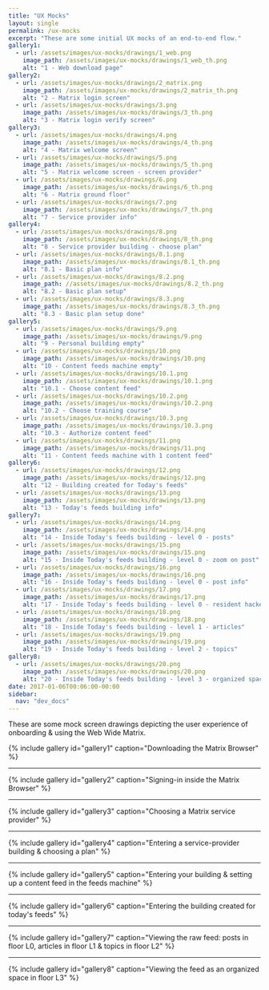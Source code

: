 ```yaml
---
title: "UX Mocks"
layout: single
permalink: /ux-mocks
excerpt: "These are some initial UX mocks of an end-to-end flow."
gallery1:
  - url: /assets/images/ux-mocks/drawings/1_web.png
    image_path: /assets/images/ux-mocks/drawings/1_web_th.png
    alt: "1 - Web download page"
gallery2:
  - url: /assets/images/ux-mocks/drawings/2_matrix.png
    image_path: /assets/images/ux-mocks/drawings/2_matrix_th.png
    alt: "2 - Matrix login screen"
  - url: /assets/images/ux-mocks/drawings/3.png
    image_path: /assets/images/ux-mocks/drawings/3_th.png
    alt: "3 - Matrix login verify screen"
gallery3:
  - url: /assets/images/ux-mocks/drawings/4.png
    image_path: /assets/images/ux-mocks/drawings/4_th.png
    alt: "4 - Matrix welcome screen"
  - url: /assets/images/ux-mocks/drawings/5.png
    image_path: /assets/images/ux-mocks/drawings/5_th.png
    alt: "5 - Matrix welcome screen - screen provider"
  - url: /assets/images/ux-mocks/drawings/6.png
    image_path: /assets/images/ux-mocks/drawings/6_th.png
    alt: "6 - Matrix ground floor"
  - url: /assets/images/ux-mocks/drawings/7.png
    image_path: /assets/images/ux-mocks/drawings/7_th.png
    alt: "7 - Service provider info"
gallery4:
  - url: /assets/images/ux-mocks/drawings/8.png
    image_path: /assets/images/ux-mocks/drawings/8_th.png
    alt: "8 - Service provider building - choose plan"
  - url: /assets/images/ux-mocks/drawings/8.1.png
    image_path: /assets/images/ux-mocks/drawings/8.1_th.png
    alt: "8.1 - Basic plan info"
  - url: /assets/images/ux-mocks/drawings/8.2.png
    image_path: //assets/images/ux-mocks/drawings/8.2_th.png
    alt: "8.2 - Basic plan setup"
  - url: /assets/images/ux-mocks/drawings/8.3.png
    image_path: /assets/images/ux-mocks/drawings/8.3_th.png
    alt: "8.3 - Basic plan setup done"
gallery5:
  - url: /assets/images/ux-mocks/drawings/9.png
    image_path: /assets/images/ux-mocks/drawings/9.png
    alt: "9 - Personal building empty"
  - url: /assets/images/ux-mocks/drawings/10.png
    image_path: /assets/images/ux-mocks/drawings/10.png
    alt: "10 - Content feeds machine empty"
  - url: /assets/images/ux-mocks/drawings/10.1.png
    image_path: /assets/images/ux-mocks/drawings/10.1.png
    alt: "10.1 - Choose content feed"
  - url: /assets/images/ux-mocks/drawings/10.2.png
    image_path: /assets/images/ux-mocks/drawings/10.2.png
    alt: "10.2 - Choose training course"
  - url: /assets/images/ux-mocks/drawings/10.3.png
    image_path: /assets/images/ux-mocks/drawings/10.3.png
    alt: "10.3 - Authorize content feed"
  - url: /assets/images/ux-mocks/drawings/11.png
    image_path: /assets/images/ux-mocks/drawings/11.png
    alt: "11 - Content feeds machine with 1 content feed"
gallery6:
  - url: /assets/images/ux-mocks/drawings/12.png
    image_path: /assets/images/ux-mocks/drawings/12.png
    alt: "12 - Building created for Today's feeds"
  - url: /assets/images/ux-mocks/drawings/13.png
    image_path: /assets/images/ux-mocks/drawings/13.png
    alt: "13 - Today's feeds building info"
gallery7:
  - url: /assets/images/ux-mocks/drawings/14.png
    image_path: /assets/images/ux-mocks/drawings/14.png
    alt: "14 - Inside Today's feeds building - level 0 - posts"
  - url: /assets/images/ux-mocks/drawings/15.png
    image_path: /assets/images/ux-mocks/drawings/15.png
    alt: "15 - Inside Today's feeds building - level 0 - zoom on post"
  - url: /assets/images/ux-mocks/drawings/16.png
    image_path: /assets/images/ux-mocks/drawings/16.png
    alt: "16 - Inside Today's feeds building - level 0 - post info"
  - url: /assets/images/ux-mocks/drawings/17.png
    image_path: /assets/images/ux-mocks/drawings/17.png
    alt: "17 - Inside Today's feeds building - level 0 - resident hackers"
  - url: /assets/images/ux-mocks/drawings/18.png
    image_path: /assets/images/ux-mocks/drawings/18.png
    alt: "18 - Inside Today's feeds building - level 1 - articles"
  - url: /assets/images/ux-mocks/drawings/19.png
    image_path: /assets/images/ux-mocks/drawings/19.png
    alt: "19 - Inside Today's feeds building - level 2 - topics"
gallery8:
  - url: /assets/images/ux-mocks/drawings/20.png
    image_path: /assets/images/ux-mocks/drawings/20.png
    alt: "20 - Inside Today's feeds building - level 3 - organized space"
date: 2017-01-06T00:06:00-00:00
sidebar:
  nav: "dev_docs"
---
```


These are some mock screen drawings depicting the user experience of onboarding & using the Web Wide Matrix.

{% include gallery id="gallery1" caption="Downloading the Matrix Browser" %}
<hr/>

{% include gallery id="gallery2" caption="Signing-in inside the Matrix Browser" %}
<hr/>

{% include gallery id="gallery3" caption="Choosing a Matrix service provider" %}
<hr/>

{% include gallery id="gallery4" caption="Entering a service-provider building & choosing a plan" %}
<hr/>

{% include gallery id="gallery5" caption="Entering your building & setting up a content feed in the feeds machine" %}
<hr/>

{% include gallery id="gallery6" caption="Entering the building created for today's feeds" %}
<hr/>

{% include gallery id="gallery7" caption="Viewing the raw feed: posts in floor L0, articles in floor L1 & topics in floor L2" %}
<hr/>


{% include gallery id="gallery8" caption="Viewing the feed as an organized space in floor L3" %}


